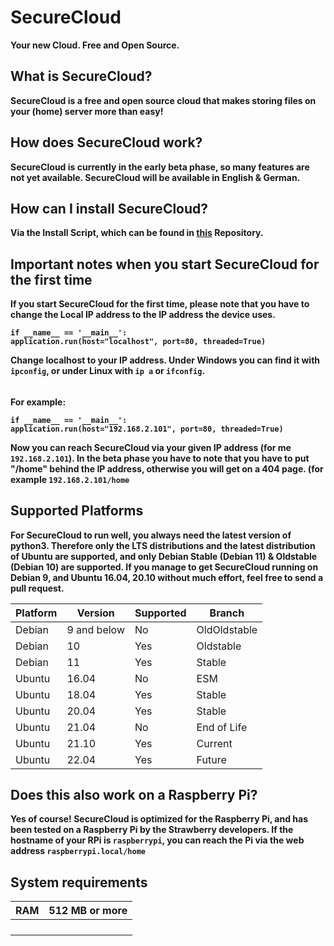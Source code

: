 
# SecureCloud
<b> Your new Cloud. Free and Open Source.

## What is SecureCloud?
SecureCloud is a free and open source cloud that makes storing files on your (home) server more than easy!

## How does SecureCloud work? 
SecureCloud is currently in the early beta phase, so many features are not yet available. 
SecureCloud will be available in English & German.

## How can I install SecureCloud?
Via the Install Script, which can be found in [this](https://github.com/Strawberry-Software-Industries/Install-SecureCloud) Repository. 

## Important notes when you start SecureCloud for the first time
If you start SecureCloud for the first time, please note that you have to change the Local IP address to the IP address the device uses. 

    if __name__ == '__main__':
    application.run(host="localhost", port=80, threaded=True)    

<b>Change localhost to your IP address.
Under Windows you can find it with `ipconfig`, or under Linux with `ip a` or `ifconfig`. </b>
######
For example:

    if __name__ == '__main__':
    application.run(host="192.168.2.101", port=80, threaded=True)    

Now you can reach SecureCloud via your given IP address (for me `192.168.2.101`). In the beta phase you have to note that you have to put "/home" behind the IP address, otherwise you will get on a 404 page. (for example `192.168.2.101/home`

## Supported Platforms
For SecureCloud to run well, you always need the latest version of python3.
Therefore only the LTS distributions and the latest distribution of Ubuntu are supported, and only Debian Stable (Debian 11) & Oldstable (Debian 10) are supported. 
If you manage to get SecureCloud running on Debian 9, and Ubuntu 16.04, 20.10 without much effort, feel free to send a pull request. 

| Platform | Version  |  Supported|  Branch |
|--|--|--| -- |
| Debian | 9 and below| No| OldOldstable |
| Debian | 10| Yes | Oldstable | 
| Debian | 11| Yes | Stable| 
| Ubuntu| 16.04 | No | ESM | 
| Ubuntu| 18.04 | Yes | Stable| 
| Ubuntu| 20.04 | Yes | Stable | 
| Ubuntu| 21.04 | No | End of Life| 
| Ubuntu| 21.10 | Yes | Current | 
| Ubuntu| 22.04 | Yes | Future |  

## Does this also work on a Raspberry Pi?
Yes of course! SecureCloud is optimized for the Raspberry Pi, and has been tested on a Raspberry Pi by the Strawberry developers. 
<b>If the hostname of your RPi is `raspberrypi`, you can reach the Pi via the web address `raspberrypi.local/home` </b>

## System requirements
|RAM  | 512 MB or more  |
|--|--|
|  |  |
|  |  |
|  |  |
|  |  |

